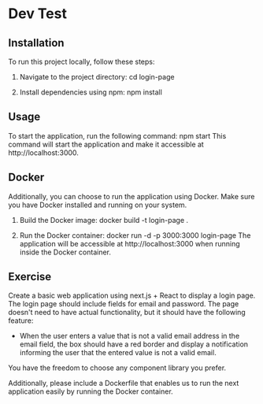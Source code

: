 # Dev Test

## Installation

To run this project locally, follow these steps:
1. Navigate to the project directory:
cd login-page

2. Install dependencies using npm:
npm install

## Usage
To start the application, run the following command:
npm start
This command will start the application and make it accessible at http://localhost:3000.

## Docker
Additionally, you can choose to run the application using Docker. Make sure you have Docker installed and running on your system.

1. Build the Docker image:
docker build -t login-page .

2. Run the Docker container:
docker run -d -p 3000:3000 login-page
The application will be accessible at http://localhost:3000 when running inside the Docker container.

## Exercise

Create a basic web application using next.js + React to display a login page. The login page should include fields for email and password. The page doesn't need to have actual functionality, but it should have the following feature:

- When the user enters a value that is not a valid email address in the email field, the box should have a red border and display a notification informing the user that the entered value is not a valid email.

You have the freedom to choose any component library you prefer.

Additionally, please include a Dockerfile that enables us to run the next application easily by running the Docker container.
